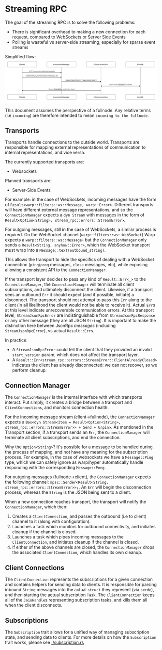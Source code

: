 # Streaming RPC
The goal of the streaming RPC is to solve the following problems:
- There is significant overhead to making a new connection for each request, [compared to WebSockets or Server Side Events](http://www.diva-portal.se/smash/get/diva2:1133465/FULLTEXT01.pdf)
- Polling is wasteful vs server-side streaming, especially for sparse event streams

Simplified flow:
![Overall stream flow](../../docs/images/stream_rpc_overall_flow.png)

This document assumes the perspective of a fullnode. Any relative terms (i.e `incoming`) are therefore intended to mean `incoming to the fullnode`.

## Transports
Transports handle connections to the outside world.
Transports are responsible for mapping external representations of communication to internal representations, and vice versa.

The currently supported transports are:
- Websockets

Planned transports are:
- Server-Side Events

For example: in the case of WebSockets, incoming messages have the form of `Result<warp::filters::ws::Message, warp::Error>`.
Different transports will have different external message representations, and so the `ConnectionManager` expects a `dyn Stream`
with messages in the form of `Result<Option<String>, stream_rpc::errors::StreamError>`.

For outgoing messages, still in the case of WebSockets, a similar process is required.
On the WebSocket channel (`warp::filters::ws::WebSocket`) Warp expects a `warp::filters::ws::Message`- but the `ConnectionManager`
only sends a `Result<String, anyhow::Error>`, which the WebSocket transport must wrap into a `Message::text(outbound_string)`.

This allows the transport to hide the specifics of dealing with a WebSocket connection (`ping`/`pong` messages, `close` messages, etc),
while exposing allowing a consistent API to the `ConnectionManager`.

If the transport layer decides to pass any kind of `Result::Err<_>` to the `ConnectionManager`, the `ConnectionManager` will
terminate all client subscriptions, and ultimately disconnect the client.
Likewise, if a transport sees an outbound `Err` it should expect (and if possible, initiate) a disconnect.
The transport should not attempt to pass this `Err` along to the client (in all likelihood the client would not be able to receive it).
Actual `Err`s at this level indicate unrecoverable communication errors.
At this transport level, `StreamJsonRpcError` are indistinguishable from `StreamJsonRpcResponse` or any other message (they are all JSON `String`).
It is important to make the distinction here between JsonRpc _messages_ (including `StreamJsonRpcError`), vs actual `Result::Err`s.

In practice:
- A `StreamJsonRpcError` could tell the client that they provided an invalid `start_version` param, which does not affect the transport layer.
- A `Result::Err<stream_rpc::errors::StreamError::ClientAlreadyClosed>` indicates the client has already disconnected: we can not recover,
    so we perform cleanup.


## Connection Manager
The `ConnectionManager` is the internal interface with which transports interact.
Put simply, it creates a bridge between a transport and `ClientConnections`, and monitors connection health.

For the incoming message stream (client->fullnode), the `ConnectionManager` expects a
`Box<dyn Stream<Item = Result<Option<String>, stream_rpc::errors::StreamError>> + Send + Unpin>`.
As mentioned in the Transport section, if a transport sends an `Err`, the `ConnectionManager` will terminate all client subscriptions, and end the connection.

Why the `Option<String>`? It's possible for a message to be handled during the process of mapping, and not have any meaning for
the subscription process. For example, in the case of websockets we have a `Message::Ping` type, which we can safely ignore
as warp/hyper automatically handle responding with the corresponding `Message::Pong`.

For outgoing messages (fullnode->client), the `ConnectionManager` expects the following channel:
`mpsc::Sender<Result<String, stream_rpc::errors::StreamError>>;`. An `Err` will begin the disconnection process, whereas
the `String` is the JSON being sent to a client.

When a new connection reaches transport, the transport will notify the `ConnectionManager`, which then:
1. Creates a `ClientConnection`, and passes the outbound (i.e to client) channel to it (along with configuration).
2. Launches a task which monitors for outbound connectivity, and initiates cleanup if the channel is closed.
3. Launches a task which pipes incoming messages to the `ClientConnection`, and initiates cleanup if the channel is closed.
4. If either of the above channels are closed, the `ConnectionManager` drops the associated `ClientConnection`, which handles
    its own cleanup.


## Client Connections
The `ClientConnection` represents the subscriptions for a given connection and contains helpers for sending data to clients.
It is responsible for parsing inbound `String` messages into the actual `struct` they represent (via `serde`), and then
starting the actual subscription `Task`. The `ClientConnection` keeps all of the `JoinHandle`s representing subscription tasks,
and kills them all when the client disconnects.


## Subscriptions
The `Subscription` trait allows for a unified way of managing subscription state, and sending data to clients.
For more details on how the `Subscription` trait works, please see [./subscription.rs](subscription.rs)
